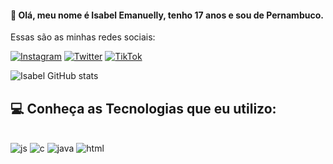 #### 👋 Olá, meu nome é Isabel Emanuelly, tenho 17 anos e sou de Pernambuco.
Essas são as minhas redes sociais:

[![Instagram](https://img.shields.io/badge/Instagram-E4405F?style=for-the-badge&logo=instagram&logoColor=white)](https://www.instagram.com/isabel.emanuellyy/)
[![Twitter](	https://img.shields.io/badge/Twitter-1DA1F2?style=for-the-badge&logo=twitter&logoColor=white)](https://twitter.com/isabel_rfe)
[![TikTok](https://img.shields.io/badge/TikTok-000000?style=for-the-badge&logo=tiktok&logoColor=white)](https://www.tiktok.com/@isabel.emanuelly?is_from_webapp=1&sender_device=pc)

![Isabel GitHub stats](https://github-readme-stats.vercel.app/api?username=isabel-emanuelly&show_icons=true&theme=dark)


## 💻 Conheça as Tecnologias que eu utilizo:

<div style="display: inline_block"><br/>
	<img aling="center" alt="js" src="https://img.shields.io/badge/JavaScript-323330?style=for-the-badge&logo=javascript&logoColor=F7DF1E"/>
	<img aling="center" alt="c" src="https://img.shields.io/badge/C-00599C?style=for-the-badge&logo=c&logoColor=white"/>
	<img aling="center" alt="java" src="https://img.shields.io/badge/Java-ED8B00?style=for-the-badge&logo=openjdk&logoColor=white"/>
	<img aling="center" alt="html" src="https://img.shields.io/badge/HTML-239120?style=for-the-badge&logo=html5&logoColor=white"/>
